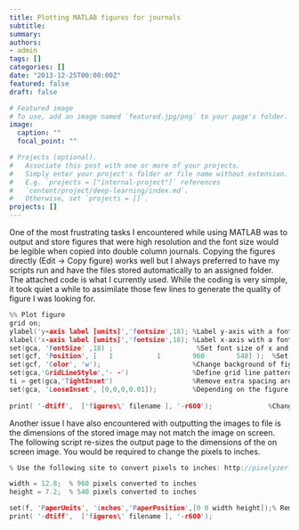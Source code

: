 ```yaml
---
title: Plotting MATLAB figures for journals
subtitle: 
summary: 
authors:
- admin
tags: []
categories: []
date: "2013-12-25T00:00:00Z"
featured: false
draft: false

# Featured image
# To use, add an image named `featured.jpg/png` to your page's folder. 
image:
  caption: ""
  focal_point: ""

# Projects (optional).
#   Associate this post with one or more of your projects.
#   Simply enter your project's folder or file name without extension.
#   E.g. `projects = ["internal-project"]` references 
#   `content/project/deep-learning/index.md`.
#   Otherwise, set `projects = []`.
projects: []
---
```


One of the most frustrating tasks I encountered while using MATLAB was to output and store figures that were high resolution and the font size would be legible when copied into double column journals. Copying the figures directly (Edit -> Copy figure) works well but I always preferred to have my scripts run and have the files stored automatically to an assigned folder. The attached code is what I currently used. While the coding is very simple, it took quiet a while to assimilate those few lines to generate the quality of figure I was looking for.

```c
%% Plot figure 
grid on;
ylabel('y-axis label [units]','fontsize',18); %Label y-axis with a font value of 18
xlabel('x-axis label [units]','fontsize',18); %Label x-axis with a font value of 18
set(gca, 'FontSize' ,18) ;                     %Set font size of x and y axis values
set(gcf, 'Position', [   1           1        960        540] );  %Set dimension of figure
set(gcf, 'Color', 'w');                       %Change background of figure from grey to white
set(gca,'GridLineStyle','- -')                %Define grid line pattern (optional)
ti = get(gca,'TightInset')                    %Remove extra spacing around figure
set(gca, 'LooseInset', [0,0,0,0.01]);         %Depending on the figure, you may need to add extra spacing [left bottom width height])
 
print( '-dtiff',  ['figures\' filename ], '-r600');              %Change "-r600" to the required DPI
```
Another issue I have also encountered with outputting the images to file is the dimensions of the stored image may not match the image on screen. The following script re-sizes the output page to the dimensions of the on screen image. You would be required to change the pixels to inches.

```c
% Use the following site to convert pixels to inches: http://pixelyzer.com/image_size_calculator.html

width = 12.8;  % 960 pixels converted to inches
height = 7.2;  % 540 pixels converted to inches

set(f, 'PaperUnits', 'inches','PaperPosition',[0 0 width height]);% Remember to set "f=figure"
print( '-dtiff',  ['figures\' filename ], '-r600');
```